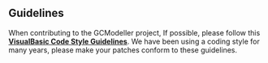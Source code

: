 ## Guidelines
When contributing to the GCModeller project, If possible, please follow this [**VisualBasic Code Style Guidelines**]( https://github.com/xieguigang/VisualBasic_AppFramework/tree/master/vb_codestyle). We have been using a coding style for many years, please make your patches conform to these guidelines.